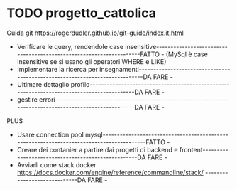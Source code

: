 # TODO progetto_cattolica

Guida git https://rogerdudler.github.io/git-guide/index.it.html

- Verificare le query, rendendole case insensitive--------------------------------------------------------------------FATTO -
        (MySql è case insensitive se si usano gli operatori WHERE e LIKE)
- Implementare la ricerca per insegnamenti----------------------------------------------------------------------------DA FARE -
- Ultimare dettaglio profilo------------------------------------------------------------------------------------------DA FARE -
- gestire errori------------------------------------------------------------------------------------------------------DA FARE -

PLUS
- Usare connection pool mysql-----------------------------------------------------------------------------------------FATTO -
- Creare dei contanier a partire dai progetti di backend e frontent---------------------------------------------------DA FARE -
- Avviarli come stack docker https://docs.docker.com/engine/reference/commandline/stack/ -----------------------------DA FARE -
